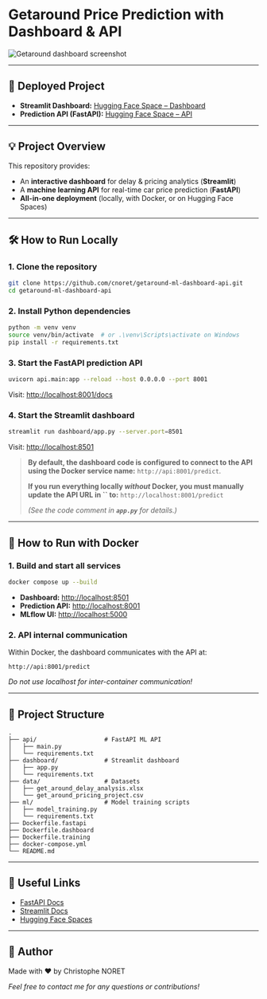 # Getaround Price Prediction with Dashboard & API
![Getaround dashboard screenshot](https://placehold.co/900x180?text=Getaround+Dashboard+Demo)

---

## 🚀 Deployed Project

- **Streamlit Dashboard:** [Hugging Face Space – Dashboard](https://cnoret-getaround-dashboard.hf.space/)
- **Prediction API (FastAPI):** [Hugging Face Space – API](https://cnoret-getaround-API.hf.space/)


---

## 💡 Project Overview

This repository provides:
- An **interactive dashboard** for delay & pricing analytics (**Streamlit**)
- A **machine learning API** for real-time car price prediction (**FastAPI**)
- **All-in-one deployment** (locally, with Docker, or on Hugging Face Spaces)

---

## 🛠️ How to Run Locally

### 1. Clone the repository
```bash
git clone https://github.com/cnoret/getaround-ml-dashboard-api.git
cd getaround-ml-dashboard-api
```

### 2. Install Python dependencies
```bash
python -m venv venv
source venv/bin/activate  # or .\venv\Scripts\activate on Windows
pip install -r requirements.txt
```

### 3. Start the FastAPI prediction API
```bash
uvicorn api.main:app --reload --host 0.0.0.0 --port 8001
```
Visit: [http://localhost:8001/docs](http://localhost:8001/docs)

### 4. Start the Streamlit dashboard
```bash
streamlit run dashboard/app.py --server.port=8501
```
Visit: [http://localhost:8501](http://localhost:8501)

> **By default, the dashboard code is configured to connect to the API using the Docker service name:** `http://api:8001/predict`.
>
> **If you run everything locally *****without***** Docker, you must manually update the API URL in **``** to:** `http://localhost:8001/predict`
>
> *(See the code comment in **`app.py`** for details.)*

---

## 🐳 How to Run with Docker

### 1. Build and start all services
```bash
docker compose up --build
```
- **Dashboard:** [http://localhost:8501](http://localhost:8501)
- **Prediction API:** [http://localhost:8001](http://localhost:8001)
- **MLflow UI:** [http://localhost:5000](http://localhost:5000)

### 2. API internal communication
Within Docker, the dashboard communicates with the API at:
```
http://api:8001/predict
```
*Do not use localhost for inter-container communication!*

---

## 📂 Project Structure

```text
.
├── api/                   # FastAPI ML API
│   ├── main.py
│   └── requirements.txt
├── dashboard/             # Streamlit dashboard
│   ├── app.py
│   └── requirements.txt
├── data/                  # Datasets
│   ├── get_around_delay_analysis.xlsx
│   └── get_around_pricing_project.csv
├── ml/                    # Model training scripts
│   ├── model_training.py
│   └── requirements.txt
├── Dockerfile.fastapi
├── Dockerfile.dashboard
├── Dockerfile.training
├── docker-compose.yml
└── README.md
```

---

## 📎 Useful Links

- [FastAPI Docs](https://fastapi.tiangolo.com/)
- [Streamlit Docs](https://docs.streamlit.io/)
- [Hugging Face Spaces](https://huggingface.co/spaces)

---

## 👤 Author

Made with ❤️ by Christophe NORET

*Feel free to contact me for any questions or contributions!*

